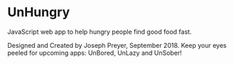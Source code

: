 # UnHungry
JavaScript web app to help hungry people find good food fast.

Designed and Created by Joseph Preyer, September 2018.
Keep your eyes peeled for upcoming apps: UnBored, UnLazy and UnSober!
